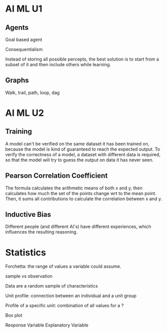 # AI ML U1

## Agents

Goal based agent

Consequentialism

Instead of storing all possible percepts, the best solution is to start from a subset of it and then include others while learning.

## Graphs

Walk, trail, path, loop, dag

# AI ML U2

## Training

A model can't be verified on the same dataset it has been trained on, because the model is kind of guaranteed to reach the expected output. To verify the correctness of a model, a dataset with different data is required, so that the model will try to guess the output on data it has never seen.

## Pearson Correlation Coefficient

The formula calculates the arithmetic means of both x and y, then calculates how much the set of the points change wrt to the mean point. Then, it sums all contributions to calculate the correlation between x and y. 

## Inductive Bias

Different people (and different AI's) have different experiences, which influences the resulting reasoning.

# Statistics

Forchetta: the range of values a variable could assume.

sample vs observation

Data are a random sample of characteristics 

Unit profile: connection between an individual and a unit group

Profile of a specific unit: combination of all values for a ?

Box plot

Response Variable
Explanatory Variable